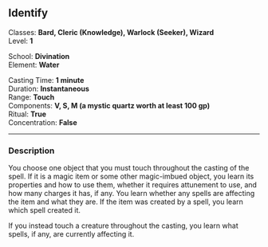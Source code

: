 ## Identify

Classes: **Bard, Cleric (Knowledge), Warlock (Seeker), Wizard**  
Level: **1**  

School: **Divination**  
Element: **Water**  

Casting Time: **1 minute**  
Duration: **Instantaneous**  
Range: **Touch**  
Components: **V, S, M (a mystic quartz worth at least 100 gp)**  
Ritual: **True**  
Concentration: **False**  

------

### Description

You choose one object that you must touch throughout the casting of the spell. If it is a magic item or some other magic-imbued object, you learn its properties and how to use them, whether it requires attunement to use, and how many charges it has, if any. You learn whether any spells are affecting the item and what they are. If the item was created by a spell, you learn which spell created it.

If you instead touch a creature throughout the casting, you learn what spells, if any, are currently affecting it.